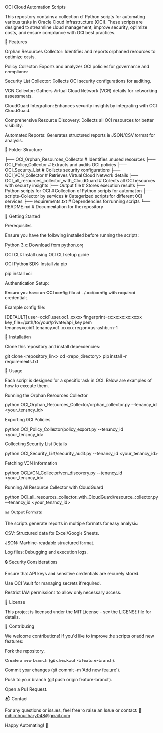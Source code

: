 OCI Cloud Automation Scripts

This repository contains a collection of Python scripts for automating various tasks in Oracle Cloud Infrastructure (OCI). These scripts are designed to streamline cloud management, improve security, optimize costs, and ensure compliance with OCI best practices.

📌 Features

Orphan Resources Collector: Identifies and reports orphaned resources to optimize costs.

Policy Collector: Exports and analyzes OCI policies for governance and compliance.

Security List Collector: Collects OCI security configurations for auditing.

VCN Collector: Gathers Virtual Cloud Network (VCN) details for networking assessments.

CloudGuard Integration: Enhances security insights by integrating with OCI CloudGuard.

Comprehensive Resource Discovery: Collects all OCI resources for better visibility.

Automated Reports: Generates structured reports in JSON/CSV format for analysis.

📂 Folder Structure

├── OCI_Orphan_Resources_Collector       # Identifies unused resources
├── OCI_Policy_Collector                 # Extracts and audits OCI policies
├── OCI_Security_List                    # Collects security configurations
├── OCI_VCN_Collector                    # Retrieves Virtual Cloud Network details
├── OCI_all_resources_collector_with_CloudGuard # Collects all OCI resources with security insights
├── Output file                           # Stores execution results
├── Python scripts for OCI                # Collection of Python scripts for automation
├── scripts-Collector by services         # Categorized scripts for different OCI services
├── requirements.txt                      # Dependencies for running scripts
└── README.md                             # Documentation for the repository

🚀 Getting Started

Prerequisites

Ensure you have the following installed before running the scripts:

Python 3.x: Download from python.org

OCI CLI: Install using OCI CLI setup guide

OCI Python SDK: Install via pip

pip install oci

Authentication Setup:

Ensure you have an OCI config file at ~/.oci/config with required credentials.

Example config file:

[DEFAULT]
user=ocid1.user.oc1..xxxxx
fingerprint=xx:xx:xx:xx:xx:xx
key_file=/path/to/your/private/api_key.pem
tenancy=ocid1.tenancy.oc1..xxxxx
region=us-ashburn-1

🔧 Installation

Clone this repository and install dependencies:

git clone <repository_link>
cd <repo_directory>
pip install -r requirements.txt

📌 Usage

Each script is designed for a specific task in OCI. Below are examples of how to execute them.

Running the Orphan Resources Collector

python OCI_Orphan_Resources_Collector/orphan_collector.py --tenancy_id <your_tenancy_id>

Exporting OCI Policies

python OCI_Policy_Collector/policy_export.py --tenancy_id <your_tenancy_id>

Collecting Security List Details

python OCI_Security_List/security_audit.py --tenancy_id <your_tenancy_id>

Fetching VCN Information

python OCI_VCN_Collector/vcn_discovery.py --tenancy_id <your_tenancy_id>

Running All Resource Collector with CloudGuard

python OCI_all_resources_collector_with_CloudGuard/resource_collector.py --tenancy_id <your_tenancy_id>

📊 Output Formats

The scripts generate reports in multiple formats for easy analysis:

CSV: Structured data for Excel/Google Sheets.

JSON: Machine-readable structured format.

Log files: Debugging and execution logs.

🔒 Security Considerations

Ensure that API keys and sensitive credentials are securely stored.

Use OCI Vault for managing secrets if required.

Restrict IAM permissions to allow only necessary access.

📜 License

This project is licensed under the MIT License - see the LICENSE file for details.

🤝 Contributing

We welcome contributions! If you'd like to improve the scripts or add new features:

Fork the repository.

Create a new branch (git checkout -b feature-branch).

Commit your changes (git commit -m 'Add new feature').

Push to your branch (git push origin feature-branch).

Open a Pull Request.

📬 Contact

For any questions or issues, feel free to raise an Issue or contact:
📧 mihirchoudhary048@gmail.com

Happy Automating! 🚀
